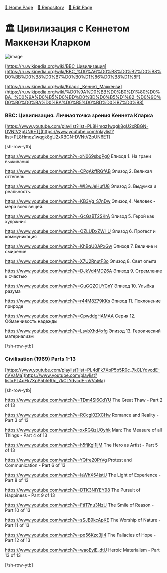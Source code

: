 <style>
	@import url("/utils/css/bootstrap-grid.css");
	@import url("/utils/css/iframe-youtube.css");
</style>
<script src="/shortcutsjs/shortcuts-v4.js" defer></script>


 [🚀 Home Page](https://andrewalevin.github.io/) &ensp;  [🏰 Repository](https://github.com/andrewalevin/andrewalevin.github.io) &ensp;  [🔨 Edit Page](https://github.com/andrewalevin/andrewalevin.github.io/edit/main/civilization.md)




# 🏛 Цивилизация c Кеннетом Маккензи Кларком


![image](https://github.com/andrewalevin/andrewalevin.github.io/assets/155118488/3ea9293b-f83f-4b96-a7de-2656b86ff908)


[https://ru.wikipedia.org/wiki/BBC_Цивилизация](https://ru.wikipedia.org/wiki/BBC_%D0%A6%D0%B8%D0%B2%D0%B8%D0%BB%D0%B8%D0%B7%D0%B0%D1%86%D0%B8%D1%8F)

[https://ru.wikipedia.org/wiki/Кларк,_Кеннет_Маккензи](https://ru.wikipedia.org/wiki/%D0%9A%D0%BB%D0%B0%D1%80%D0%BA,_%D0%9A%D0%B5%D0%BD%D0%BD%D0%B5%D1%82_%D0%9C%D0%B0%D0%BA%D0%BA%D0%B5%D0%BD%D0%B7%D0%B8)


### BBC: Цивилизация. Личная точка зрения Кеннета Кларка

[https://www.youtube.com/playlist?list=PL8Hmqz1wqgk8gU2xRBGN-DVNtV2pUN6ET](https://www.youtube.com/playlist?list=PL8Hmqz1wqgk8gU2xRBGN-DVNtV2pUN6ET)

[sh-row-ytb]

https://www.youtube.com/watch?v=xN069sbgPg0
Епизод 1. На грани выживания

https://www.youtube.com/watch?v=CPgAkffRGfAB
Эпизод 2. Великая оттепель

https://www.youtube.com/watch?v=Wl3wJeHufU8
Эпизод 3. Выдумка и реальность.

https://www.youtube.com/watch?v=KB3Vg_S7nDw
Эпизод 4. Человек - мера всех вещей.

https://www.youtube.com/watch?v=GcGaBT2SKrA
Эпизод 5. Герой как художник

https://www.youtube.com/watch?v=OZLUDxZWI_U
Эпизод 6. Протест и коммуникация

https://www.youtube.com/watch?v=KhBqU0APxGw
Эпизод 7. Величие и смирение

https://www.youtube.com/watch?v=X7U2RnutF3o
Эпизод 8. Свет опыта

https://www.youtube.com/watch?v=DJkVd4MDZ6A
Эпизод 9. Стремление к счастью

https://www.youtube.com/watch?v=GuGQZOUYCnY
Эпизод 10. Улыбка разума

https://www.youtube.com/watch?v=r44M8Z79KKs
Эпизод 11. Поклонение природе

https://www.youtube.com/watch?v=CpwddgHAMAA
Серия 12. Обманчивость надежды

https://www.youtube.com/watch?v=LsvbXhd4xfg
Эпизод 13. Героический материализм

[/sh-row-ytb]


### Civilisation (1969) Parts 1-13

[https://www.youtube.com/playlist?list=PL4dFk7XpP5b5R0c_7kCLYdvcdE-nVVaMa](https://www.youtube.com/playlist?list=PL4dFk7XpP5b5R0c_7kCLYdvcdE-nVVaMa)


[sh-row-ytb]

https://www.youtube.com/watch?v=TDm4Sl6CdYU
The Great Thaw - Part 2 of 13 

https://www.youtube.com/watch?v=RCcgl0ZXCHw
Romance and Reality - Part 3 of 13 

https://www.youtube.com/watch?v=xxRGQzUOyhk
Man: The Measure of all Things - Part 4 of 13 

https://www.youtube.com/watch?v=h5fjKgI1ljM
The Hero as Artist - Part 5 of 13 

https://www.youtube.com/watch?v=YQfre20PrVg
Protest and Communication - Part 6 of 13 

https://www.youtube.com/watch?v=IaWhX54jstU
The Light of Experience - Part 8 of 13 

https://www.youtube.com/watch?v=DTK3NIYEY98
The Pursuit of Happiness - Part 9 of 13

https://www.youtube.com/watch?v=FtiT7nu3NzU
The Smile of Reason - Part 10 of 13 

https://www.youtube.com/watch?v=sSJB9kcApKE
The Worship of Nature - Part 11 of 13 

https://www.youtube.com/watch?v=pq56Kzc3jI4
The Fallacies of Hope - Part 12 of 13 

https://www.youtube.com/watch?v=waoEyjE_dtU
Heroic Materialism - Part 13 of 13

[/sh-row-ytb]
















